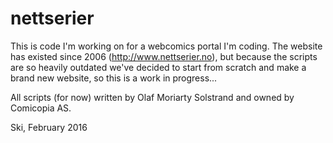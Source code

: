 # nettserier
This is code I'm working on for a webcomics portal I'm coding. The website has existed since 2006 (http://www.nettserier.no), but because the scripts are so heavily outdated we've decided to start from scratch and make a brand new website, so this is a work in progress... 

All scripts (for now) written by Olaf Moriarty Solstrand and owned by Comicopia AS.

Ski, February 2016
